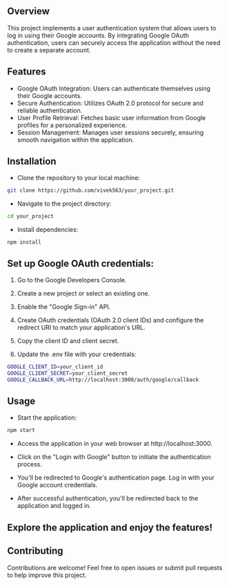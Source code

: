 ## Overview
This project implements a user authentication system that allows users to log in using their Google accounts. By integrating Google OAuth authentication, users can securely access the application without the need to create a separate account.

## Features
- Google OAuth Integration: Users can authenticate themselves using their Google accounts.
- Secure Authentication: Utilizes OAuth 2.0 protocol for secure and reliable authentication.
- User Profile Retrieval: Fetches basic user information from Google profiles for a personalized experience.
- Session Management: Manages user sessions securely, ensuring smooth navigation within the application.

## Installation
- Clone the repository to your local machine:

```bash
git clone https://github.com/vivek563/your_project.git
```

- Navigate to the project directory:
```bash
cd your_project
```

- Install dependencies:
```
npm install
```

## Set up Google OAuth credentials:

 1. Go to the Google Developers Console.

 2. Create a new project or select an existing one.

 3. Enable the "Google Sign-in" API.

 4. Create OAuth credentials (OAuth 2.0 client IDs) and configure the redirect URI to match your application's URL.

 5. Copy the client ID and client secret.

 6. Update the .env file with your credentials:

```bash
GOOGLE_CLIENT_ID=your_client_id
GOOGLE_CLIENT_SECRET=your_client_secret
GOOGLE_CALLBACK_URL=http://localhost:3000/auth/google/callback
```

## Usage
- Start the application:

```bash
npm start
```

- Access the application in your web browser at http://localhost:3000.

- Click on the "Login with Google" button to initiate the authentication process.

- You'll be redirected to Google's authentication page. Log in with your Google account credentials.

- After successful authentication, you'll be redirected back to the application and logged in.

## Explore the application and enjoy the features!

## Contributing

Contributions are welcome! Feel free to open issues or submit pull requests to help improve this project.






